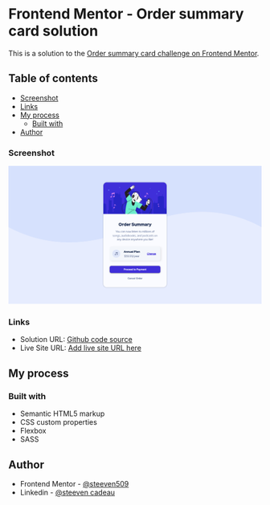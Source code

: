 # Frontend Mentor - Order summary card solution

This is a solution to the [Order summary card challenge on Frontend Mentor](https://order-summary-card0.netlify.app/).

## Table of contents

- [Screenshot](#screenshot)
- [Links](#links)
- [My process](#my-process)
  - [Built with](#built-with)
- [Author](#author)

### Screenshot

![Solution screenshot](./images/solution.png)

### Links

- Solution URL: [Github code source ](https://github.com/steeven509/order-summary-card)
- Live Site URL: [Add live site URL here](https://order-summary-card0.netlify.app/)

## My process

### Built with

- Semantic HTML5 markup
- CSS custom properties
- Flexbox
- SASS

## Author

- Frontend Mentor - [@steeven509](https://www.frontendmentor.io/profile/steeven509)
- Linkedin - [@steeven cadeau](https://www.linkedin.com/in/steeven-cadeau-049433194/)
